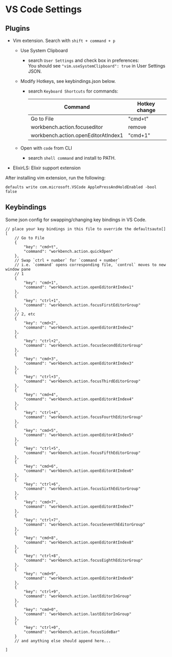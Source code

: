# VS Code Settings

## Plugins
- Vim extension.
  Search with `shift + command + p`
  - Use System Clipboard
    - search `User Settings` and check box in preferences:<br>
      You should see `"vim.useSystemClipboard": true` in User Settings JSON.
  - Modify Hotkeys, see keybindings.json below.
    - search `Keyboard Shortcuts` for commands:
    
      | Command | Hotkey change |
      |------------|------------|
      | Go to File | "cmd+t" |
      | workbench.action.focuseditor | remove |
      | workbench.action.openEditorAtIndex1 | "cmd+1" |
      
  - Open with `code` from CLI
    - search `shell command` and install to PATH.

- ElixirLS: Elixir support extension

After installing vim extension, run the following:
```
defaults write com.microsoft.VSCode ApplePressAndHoldEnabled -bool false
```

## Keybindings

Some json config for swapping/changing key bindings in VS Code.
```
// place your key bindings in this file to override the defaultsauto[]
[
    // Go to File
    {
        "key": "cmd+t",
        "command": "workbench.action.quickOpen"
    },
    // Swap `ctrl + number` for `command + number`
    // i.e. `command` opens corresponding file, `control` moves to new window pane
    // 1
    {
        "key": "cmd+1",
        "command": "workbench.action.openEditorAtIndex1"
    },
    {
        "key": "ctrl+1",
        "command": "workbench.action.focusFirstEditorGroup"
    },
    // 2, etc
    {
        "key": "cmd+2",
        "command": "workbench.action.openEditorAtIndex2"
    },
    {
        "key": "ctrl+2",
        "command": "workbench.action.focusSecondEditorGroup"
    },
    {
        "key": "cmd+3",
        "command": "workbench.action.openEditorAtIndex3"
    },
    {
        "key": "ctrl+3",
        "command": "workbench.action.focusThirdEditorGroup"
    },
    {
        "key": "cmd+4",
        "command": "workbench.action.openEditorAtIndex4"
    },
    {
        "key": "ctrl+4",
        "command": "workbench.action.focusFourthEditorGroup"
    },
    {
        "key": "cmd+5",
        "command": "workbench.action.openEditorAtIndex5"
    },
    {
        "key": "ctrl+5",
        "command": "workbench.action.focusFifthEditorGroup"
    },
    {
        "key": "cmd+6",
        "command": "workbench.action.openEditorAtIndex6"
    },
    {
        "key": "ctrl+6",
        "command": "workbench.action.focusSixthEditorGroup"
    },
    {
        "key": "cmd+7",
        "command": "workbench.action.openEditorAtIndex7"
    },
    {
        "key": "ctrl+7",
        "command": "workbench.action.focusSeventhEditorGroup"
    },
    {
        "key": "cmd+8",
        "command": "workbench.action.openEditorAtIndex8"
    },
    {
        "key": "ctrl+8",
        "command": "workbench.action.focusEighthEditorGroup"
    },
    {
        "key": "cmd+9",
        "command": "workbench.action.openEditorAtIndex9"
    },
    {
        "key": "ctrl+9",
        "command": "workbench.action.lastEditorInGroup"
    },
    {
        "key": "cmd+0",
        "command": "workbench.action.lastEditorInGroup"
    },
    {
        "key": "ctrl+0",
        "command": "workbench.action.focusSideBar"
    }
    // and anything else should append here...

]
```
